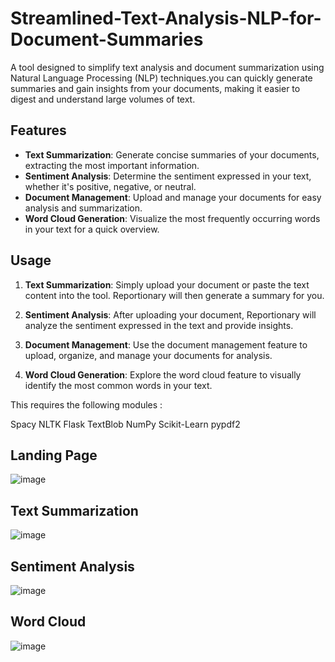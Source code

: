 # Streamlined-Text-Analysis-NLP-for-Document-Summaries
A tool designed to simplify text analysis and document summarization using Natural Language Processing (NLP) techniques.you can quickly generate summaries and gain insights from your documents, making it easier to digest and understand large volumes of text.

## Features

- **Text Summarization**: Generate concise summaries of your documents, extracting the most important information.
- **Sentiment Analysis**: Determine the sentiment expressed in your text, whether it's positive, negative, or neutral.
- **Document Management**: Upload and manage your documents for easy analysis and summarization.
- **Word Cloud Generation**: Visualize the most frequently occurring words in your text for a quick overview.
  
## Usage

1. **Text Summarization**: Simply upload your document or paste the text content into the tool. Reportionary will then generate a summary for you.

2. **Sentiment Analysis**: After uploading your document, Reportionary will analyze the sentiment expressed in the text and provide insights.

3. **Document Management**: Use the document management feature to upload, organize, and manage your documents for analysis.

4. **Word Cloud Generation**: Explore the word cloud feature to visually identify the most common words in your text.


This requires the following modules :

Spacy
NLTK
Flask
TextBlob
NumPy
Scikit-Learn
pypdf2

## Landing Page
![image](https://github.com/hariharasudan3/Streamlined-Text-Analysis-NLP-for-Document-Summaries/assets/145860861/3263828a-e9d0-42de-a1aa-9f55a40d8443)

## Text Summarization 
![image](https://github.com/hariharasudan3/Streamlined-Text-Analysis-NLP-for-Document-Summaries/assets/145860861/7ab6c727-8837-4b13-9df0-72f200849b8c)

## Sentiment Analysis
![image](https://github.com/hariharasudan3/Streamlined-Text-Analysis-NLP-for-Document-Summaries/assets/145860861/c7835813-c542-4d37-90b5-f9d40ed1fc9c)

## Word Cloud
![image](https://github.com/hariharasudan3/Streamlined-Text-Analysis-NLP-for-Document-Summaries/assets/145860861/8b8d1d47-f014-4f85-bd5a-2df2042f4a5e)





